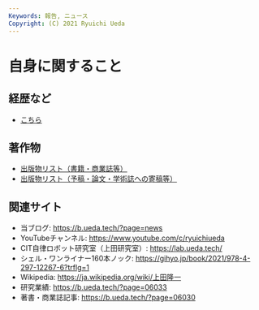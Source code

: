 ```yaml
---
Keywords: 報告, ニュース
Copyright: (C) 2021 Ryuichi Ueda
---
```


# 自身に関すること

## 経歴など

* [こちら](/?page=bio)


## 著作物

* [出版物リスト（書籍・商業誌等）](/?page=06030)
* [出版物リスト（予稿・論文・学術誌への寄稿等）](/?page=06033)

## 関連サイト

* 当ブログ: https://b.ueda.tech/?page=news
* YouTubeチャンネル: https://www.youtube.com/c/ryuichiueda
* CIT自律ロボット研究室（上田研究室）: https://lab.ueda.tech/
* シェル・ワンライナー160本ノック: https://gihyo.jp/book/2021/978-4-297-12267-6?trflg=1
* Wikipedia: https://ja.wikipedia.org/wiki/上田隆一
* 研究業績: https://b.ueda.tech/?page=06033
* 著書・商業誌記事: https://b.ueda.tech/?page=06030 

